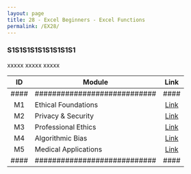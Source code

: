 ```yaml
---
layout: page
title: 28 - Excel Beginners - Excel Functions
permalink: /EX28/
---
```


<h3>S1S1S1S1S1S1S1S1S1</h3>

xxxxx xxxxx xxxxx

| ID | Module                     |Link|
|:--:|----------------------------|:--:|
|####|############################|####|
| M1 | Ethical Foundations        |[Link](/03-MSDS-Courses/MSDS21/M1/)|
| M2 | Privacy & Security         |[Link](/03-MSDS-Courses/MSDS21/M2/)|
| M3 | Professional Ethics        |[Link](/03-MSDS-Courses/MSDS21/M3/)|
| M4 | Algorithmic Bias           |[Link](/03-MSDS-Courses/MSDS21/M4/)|
| M5 | Medical Applications       |[Link](/03-MSDS-Courses/MSDS21/M5/)|
|####|############################|####|


